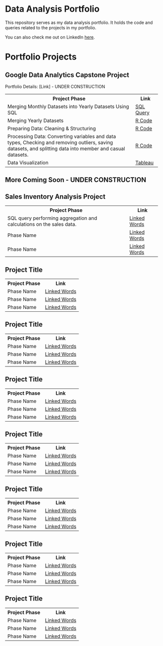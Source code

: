 # Data Analysis Portfolio
This repository serves as my data analysis portfolio.  It holds the code and queries related to the projects in my portfolio. 

You can also check me out on LinkedIn <a href="www.linkedin.com/in//clairescanlon">here</a>. 


<h1> Portfolio Projects </h1>

<h2><b> Google Data Analytics Capstone Project   </h2></b>
Portfolio Details: [Link] - UNDER CONSTRUCTION
</head>
<body>

<table>
 
  <tr>
<th>Project Phase</th>
<th> Link </th>
  </tr>
  <tr>
    <td> Merging Monthly Datasets into Yearly Datasets Using SQL </td></td>
    <td> <a href=" "> SQL Query </a> </td></td>
  </tr>
  
  <tr>
    <td> Merging Yearly Datasets </td></td>
    <td> <a href="https://github.com/clairescanlon/CyclisticBikeData/blob/portfolio/Phase2_MergingDatasets"> R Code </a> </td></td>
  </tr>
  
  <tr>
    <td> Preparing Data: Cleaning & Structuring </td></td>
    <td> <a href="https://github.com/clairescanlon/CyclisticBikeData/blob/portfolio/Phase2_PreparingData"> R Code </a> </td></td>
  </tr>
 
  <tr>
    <td> Processing Data: Converting variables and data types, Checking and removing outliers, saving datasets, and splitting data into member and casual datasets. </td></td>
    <td> <a href="https://github.com/clairescanlon/CyclisticBikeData/blob/portfolio/Phase2_PreparingData"> R Code </a> </td></td>
  </tr>
  
  <tr>
    <td> Data Visualization </td></td>
    <td> <a href="https://public.tableau.com/views/CyclisticBikeRideData/MostPopularStartStations?:language=en-US&:display_count=n&:origin=viz_share_link"> Tableau </a> </td></td>
  </tr> 


</table>

<h2><b> More Coming Soon - UNDER CONSTRUCTION </h2></b>

<h2><b> Sales Inventory Analysis Project </h2></b>
<table>
 
  <tr>
<th>Project Phase</th>
<th> Link </th>
  </tr>
  <tr>
    <td> SQL query performing aggregation and calculations on the sales data. </td></td>
    <td> <a href="LINK"> Linked Words </a> </td></td>
  </tr>

   </tr>
  <tr>
    <td> Phase Name </td></td>
    <td> <a href="LINK"> Linked Words </a> </td></td>
  </tr>

   </tr>
  <tr>
    <td> Phase Name </td></td>
    <td> <a href="LINK"> Linked Words </a> </td></td>
  </tr>
</table>

<h2><b> Project Title </h2></b>
<table>
 
  <tr>
<th>Project Phase</th>
<th> Link </th>
  </tr>
  <tr>
    <td> Phase Name </td></td>
    <td> <a href="LINK"> Linked Words </a> </td></td>
  </tr>

   </tr>
  <tr>
    <td> Phase Name </td></td>
    <td> <a href="LINK"> Linked Words </a> </td></td>
  </tr>

   </tr>
  <tr>
    <td> Phase Name </td></td>
    <td> <a href="LINK"> Linked Words </a> </td></td>
  </tr>
</table>

<h2><b> Project Title </h2></b>
<table>
 
  <tr>
<th>Project Phase</th>
<th> Link </th>
  </tr>
  <tr>
    <td> Phase Name </td></td>
    <td> <a href="LINK"> Linked Words </a> </td></td>
  </tr>

   </tr>
  <tr>
    <td> Phase Name </td></td>
    <td> <a href="LINK"> Linked Words </a> </td></td>
  </tr>

   </tr>
  <tr>
    <td> Phase Name </td></td>
    <td> <a href="LINK"> Linked Words </a> </td></td>
  </tr>
</table>

<h2><b> Project Title </h2></b>
<table>
 
  <tr>
<th>Project Phase</th>
<th> Link </th>
  </tr>
  <tr>
    <td> Phase Name </td></td>
    <td> <a href="LINK"> Linked Words </a> </td></td>
  </tr>

   </tr>
  <tr>
    <td> Phase Name </td></td>
    <td> <a href="LINK"> Linked Words </a> </td></td>
  </tr>

   </tr>
  <tr>
    <td> Phase Name </td></td>
    <td> <a href="LINK"> Linked Words </a> </td></td>
  </tr>
</table>

<h2><b> Project Title </h2></b>
<table>
 
  <tr>
<th>Project Phase</th>
<th> Link </th>
  </tr>
  <tr>
    <td> Phase Name </td></td>
    <td> <a href="LINK"> Linked Words </a> </td></td>
  </tr>

   </tr>
  <tr>
    <td> Phase Name </td></td>
    <td> <a href="LINK"> Linked Words </a> </td></td>
  </tr>

   </tr>
  <tr>
    <td> Phase Name </td></td>
    <td> <a href="LINK"> Linked Words </a> </td></td>
  </tr>
</table>

<h2><b> Project Title </h2></b>
<table>
 
  <tr>
<th>Project Phase</th>
<th> Link </th>
  </tr>
  <tr>
    <td> Phase Name </td></td>
    <td> <a href="LINK"> Linked Words </a> </td></td>
  </tr>

   </tr>
  <tr>
    <td> Phase Name </td></td>
    <td> <a href="LINK"> Linked Words </a> </td></td>
  </tr>

   </tr>
  <tr>
    <td> Phase Name </td></td>
    <td> <a href="LINK"> Linked Words </a> </td></td>
  </tr>
</table>

<h2><b> Project Title </h2></b>
<table>
 
  <tr>
<th>Project Phase</th>
<th> Link </th>
  </tr>
  <tr>
    <td> Phase Name </td></td>
    <td> <a href="LINK"> Linked Words </a> </td></td>
  </tr>

   </tr>
  <tr>
    <td> Phase Name </td></td>
    <td> <a href="LINK"> Linked Words </a> </td></td>
  </tr>

   </tr>
  <tr>
    <td> Phase Name </td></td>
    <td> <a href="LINK"> Linked Words </a> </td></td>
  </tr>
</table>

<h2><b> Project Title </h2></b>
<table>
 
  <tr>
<th>Project Phase</th>
<th> Link </th>
  </tr>
  <tr>
    <td> Phase Name </td></td>
    <td> <a href="LINK"> Linked Words </a> </td></td>
  </tr>

   </tr>
  <tr>
    <td> Phase Name </td></td>
    <td> <a href="LINK"> Linked Words </a> </td></td>
  </tr>

   </tr>
  <tr>
    <td> Phase Name </td></td>
    <td> <a href="LINK"> Linked Words </a> </td></td>
  </tr>
</table>
